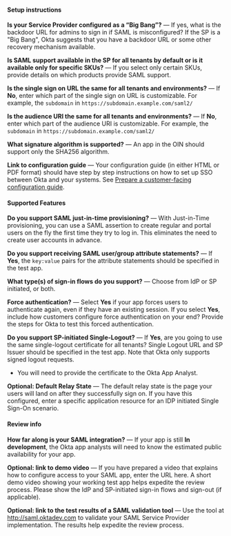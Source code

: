 #### Setup instructions

**Is your Service Provider configured as a “Big Bang”?** &#8212; If yes, what is the backdoor URL for admins to sign in if SAML is misconfigured? If the SP is a "Big Bang", Okta suggests that you have a backdoor URL or some other recovery mechanism available.

**Is SAML support available in the SP for all tenants by default or is it available only for specific SKUs?** &#8212; If you select only certain SKUs, provide details on which products provide SAML support.

**Is the single sign on URL the same for all tenants and environments?** &#8212; If **No**, enter which part of the single sign on URL is customizable. For example, the `subdomain` in `https://subdomain.example.com/saml2/`

**Is the audience URI the same for all tenants and environments?** &#8212; If **No**, enter which part of the audience URI is customizable. For example, the `subdomain` in `https://subdomain.example.com/saml2/`

**What signature algorithm is supported?** &#8212; An app in the OIN should support only the SHA256 algorithm.

**Link to configuration guide** &#8212; Your configuration guide (in either HTML or PDF format) should have step by step instructions on how to set up SSO between Okta and your systems. See [Prepare a customer-facing configuration guide](/docs/guides/submit-app/create-guide).

#### Supported Features

**Do you support SAML just-in-time provisioning?** &#8212; With Just-in-Time provisioning, you can use a SAML assertion to create regular and portal users on the fly the first time they try to log in. This eliminates the need to create user accounts in advance.

**Do you support receiving SAML user/group attribute statements?** &#8212; If **Yes**, the `key:value` pairs for the attribute statements should be specified in the test app.

**What type(s) of sign-in flows do you support?** &#8212; Choose from IdP or SP initiated, or both.

**Force authentication?** &#8212; Select **Yes** if your app forces users to authenticate again, even if they have an existing session. If you select **Yes**, include how customers configure force authentication on your end? Provide the steps for Okta to test this forced authentication.

**Do you support SP-initiated Single-Logout?** &#8212; If **Yes**, are you going to use the same single-logout certificate for all tenants? Single Logout URL and SP Issuer should be specified in the test app. Note that Okta only supports signed logout requests.
  
* You will need to provide the certificate to the Okta App Analyst.

**Optional: Default Relay State** &#8212; The default relay state is the page your users will land on after they successfully sign on. If you have this configured, enter a specific application resource for an IDP initiated Single Sign-On scenario.

#### Review info

**How far along is your SAML integration?** &#8212; If your app is still **In development**, the Okta app analysts will need to know the estimated public availability for your app.

**Optional: link to demo video** &#8212; If you have prepared a video that explains how to configure access to your SAML app, enter the URL here. A short demo video showing your working test app helps expedite the review process. Please show the IdP and SP-initiated sign-in flows and sign-out (if applicable).

**Optional: link to the test results of a SAML validation tool** &#8212; Use the tool at <http://saml.oktadev.com> to validate your SAML Service Provider implementation. The results help expedite the review process.
